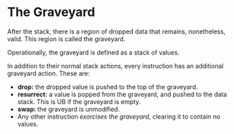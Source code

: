 # The Graveyard

After the stack, there is a region of dropped data that remains, nonetheless,
valid.  This region is called the graveyard.

Operationally, the graveyard is defined as a stack of values.

In addition to their normal stack actions, every instruction has an additional
graveyard action. These are:

 * **drop:** the dropped value is pushed to the top of the graveyard.
 * **resurrect:** a value is popped from the graveyard, and pushed to the data
   stack.  This is UB if the graveyard is empty.
 * **swap:** the graveyard is unmodified.
 * Any other instruction *exorcises the graveyard*, clearing it to contain no
   values.
